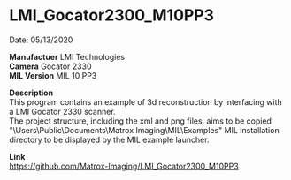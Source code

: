 # LMI_Gocator2300_M10PP3

Date: 05/13/2020

**Manufactuer** LMI Technologies  
**Camera** Gocator 2330  
**MIL Version** MIL 10 PP3  

**Description**  
This program contains an example of 3d reconstruction by interfacing with a LMI Gocator 2330 scanner.  
The project structure, including the xml and png files, aims to be copied "\Users\Public\Documents\Matrox Imaging\MIL\Examples" MIL installation directory to be displayed by the MIL example launcher.

**Link**  
https://github.com/Matrox-Imaging/LMI_Gocator2300_M10PP3
